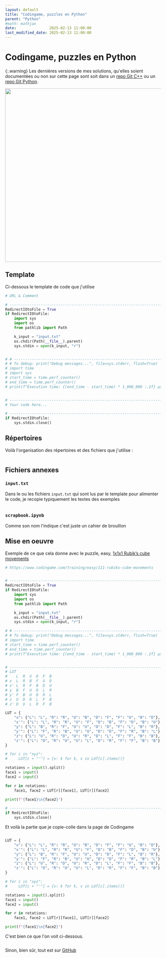 ```yaml
---
layout: default
title: "Codingame, puzzles en Python"
parent: "Python"
#math: mathjax
date:               2025-02-13 11:00:00
last_modified_date: 2025-02-13 11:00:00
---
```


# Codingame, puzzles en Python




{:.warning}
Les dernières versions de mes solutions, qu'elles soient documentées ou non sur cette page sont soit dans un [repo Git C++](https://github.com/40tude/codingame_cpp) ou un [repo Git Python](https://github.com/40tude/codingame_py). 


<div align="center">
<img src="./assets/img_01.webp" alt="" width="560" loading="lazy"/>
</div>



## Template

Ci-dessous le template de code que j'utilise

```python
# URL & Comment

# -----------------------------------------------------------------------------
RedirectIOtoFile = True
if RedirectIOtoFile:
    import sys
    import os
    from pathlib import Path

    k_input = "input.txt"
    os.chdir(Path(__file__).parent)
    sys.stdin = open(k_input, "r")


# # -----------------------------------------------------------------------------
# # To debug: print("Debug messages...", file=sys.stderr, flush=True)
# import time
# import sys
# start_time = time.perf_counter()
# end_time = time.perf_counter()
# print(f"Execution time: {(end_time - start_time) * 1_000_000 :.2f} µs", file=sys.stderr, flush=True)


# -----------------------------------------------------------------------------
# Your code here...

# -----------------------------------------------------------------------------
if RedirectIOtoFile:
    sys.stdin.close()

```

## Répertoires

Voilà l'organisation des répertoires et des fichiers que j'utilise :

<div align="center">
<img src="./assets/img_02.webp" alt="" loading="lazy"/>
</div>


## Fichiers annexes

### ``input.txt``
Dans le ou les fichiers ``input.txt`` qui sont lus par le template pour alimenter le code, je recopie typiquement les textes des exemples 

<div align="center">
<img src="./assets/img_03.webp" alt="" loading="lazy"/>
</div>


### `scrapbook.ipynb`
Comme son nom l'indique c'est juste un cahier de brouillon









## Mise en oeuvre


Exemple de ce que cela donne avec le puzzle, easy, [1x1x1 Rubik’s cube movements](https://www.codingame.com/training/easy/111-rubiks-cube-movements)

```python
# https://www.codingame.com/training/easy/111-rubiks-cube-movements


# -----------------------------------------------------------------------------
RedirectIOtoFile = True
if RedirectIOtoFile:
    import sys
    import os
    from pathlib import Path

    k_input = "input.txt"
    os.chdir(Path(__file__).parent)
    sys.stdin = open(k_input, "r")

# # -----------------------------------------------------------------------------
# # To debug: print("Debug messages...", file=sys.stderr, flush=True)
# import time
# start_time = time.perf_counter()
# end_time = time.perf_counter()
# print(f"Execution time: {(end_time - start_time) * 1_000_000 :.2f} µs")


# -----------------------------------------------------------------------------
# LUT
#    L  R  U  D  F  B
# x  L  R  B  F  U  D
# x' L  R  F  B  D  U
# y  B  F  U  D  L  R
# y' F  B  U  D  R  L
# z  U  D  R  L  F  B
# z' D  U  L  R  F  B

LUT = {
    "x": {"L": "L", "R": "R", "U": "B", "D": "F", "F": "U", "B": "D"},
    "x'": {"L": "L", "R": "R", "U": "F", "D": "B", "F": "D", "B": "U"},
    "y": {"L": "B", "R": "F", "U": "U", "D": "D", "F": "L", "B": "R"},
    "y'": {"L": "F", "R": "B", "U": "U", "D": "D", "F": "R", "B": "L"},
    "z": {"L": "U", "R": "D", "U": "R", "D": "L", "F": "F", "B": "B"},
    "z'": {"L": "D", "R": "U", "U": "L", "D": "R", "F": "F", "B": "B"},
}

# for c in "xyz":
#     LUT[c + "'"] = {v: k for k, v in LUT[c].items()}

rotations = input().split()
face1 = input()
face2 = input()

for r in rotations:
    face1, face2 = LUT[r][face1], LUT[r][face2]

print(f"{face1}\n{face2}")

# -----------------------------------------------------------------------------
if RedirectIOtoFile:
    sys.stdin.close()


```


Et voilà la partie que je copie-colle dans la page de Codingame

```python

LUT = {
    "x": {"L": "L", "R": "R", "U": "B", "D": "F", "F": "U", "B": "D"},
    "x'": {"L": "L", "R": "R", "U": "F", "D": "B", "F": "D", "B": "U"},
    "y": {"L": "B", "R": "F", "U": "U", "D": "D", "F": "L", "B": "R"},
    "y'": {"L": "F", "R": "B", "U": "U", "D": "D", "F": "R", "B": "L"},
    "z": {"L": "U", "R": "D", "U": "R", "D": "L", "F": "F", "B": "B"},
    "z'": {"L": "D", "R": "U", "U": "L", "D": "R", "F": "F", "B": "B"},
}

# for c in "xyz":
#     LUT[c + "'"] = {v: k for k, v in LUT[c].items()}

rotations = input().split()
face1 = input()
face2 = input()

for r in rotations:
    face1, face2 = LUT[r][face1], LUT[r][face2]

print(f"{face1}\n{face2}")
```

C'est bien ce que l'on voit ci-dessous.

<div align="center">
<img src="./assets/img_04.webp" alt="" loading="lazy"/>
</div>


Sinon, bien sûr, tout est sur [GitHub](https://github.com/40tude/codingame_py)
